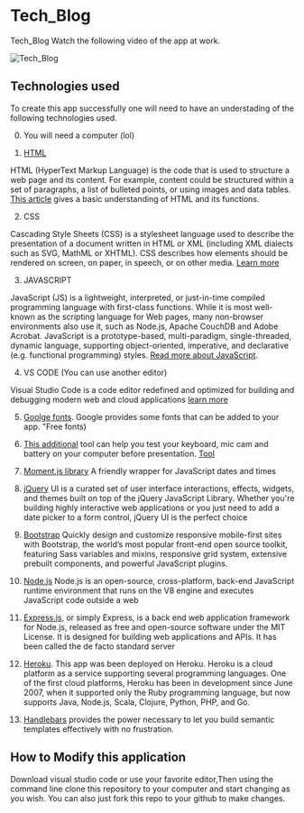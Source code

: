 # Tech_Blog
Tech_Blog
Watch the following video of the app at work.


![Tech_Blog]()


## Technologies used
To create this app successfully one will need to have an understading of the following technologies used.

00. You will need a computer (lol)

1. [HTML](https://developer.mozilla.org/en-US/docs/Learn/Getting_started_with_the_web/HTML_basics)


HTML (HyperText Markup Language) is the code that is used to structure a web page and its content. For example, content could be structured within a set of paragraphs, a list of bulleted points, or using images and data tables. [This article](https://developer.mozilla.org/en-US/docs/Learn/Getting_started_with_the_web/HTML_basics) gives a basic understanding of HTML and its functions.
 
2. CSS

Cascading Style Sheets (CSS) is a stylesheet language used to describe the presentation of a document written in HTML or XML (including XML dialects such as SVG, MathML or XHTML). CSS describes how elements should be rendered on screen, on paper, in speech, or on other media. [Learn more](https://developer.mozilla.org/en-US/docs/Learn/Getting_started_with_the_web/HTML_basics)

3. JAVASCRIPT

JavaScript (JS) is a lightweight, interpreted, or just-in-time compiled programming language with first-class functions. While it is most well-known as the scripting language for Web pages, many non-browser environments also use it, such as Node.js, Apache CouchDB and Adobe Acrobat. JavaScript is a prototype-based, multi-paradigm, single-threaded, dynamic language, supporting object-oriented, imperative, and declarative (e.g. functional programming) styles. [Read more about JavaScript](https://developer.mozilla.org/en-US/docs/Web/JavaScript).

4. VS CODE (You can use another editor)

Visual Studio Code is a code editor redefined and optimized for building and debugging modern web and cloud applications
[learn more](https://code.visualstudio.com/)

5. [Goolge fonts](https://fonts.google.com/). Google provides some fonts that can be added to your app. "Free fonts)

6. [This additional](https://www.retest.us/) tool can help you test your keyboard, mic cam and battery on your computer before presentation. [Tool](https://www.retest.us/)

7. [Moment.js library](https://momentjs.com/docs/#/displaying/) A friendly wrapper for JavaScript dates and times

9. [jQuery](https://jqueryui.com/) UI is a curated set of user interface interactions, effects, widgets, and themes built on top of the jQuery JavaScript Library. Whether you're building highly interactive web applications or you just need to add a date picker to a form control, jQuery UI is the perfect choice

11. [Bootstrap](https://getbootstrap.com/) Quickly design and customize responsive mobile-first sites with Bootstrap, the world’s most popular front-end open source toolkit, featuring Sass variables and mixins, responsive grid system, extensive prebuilt components, and powerful JavaScript plugins.

12. [Node.js](https://nodejs.org/en/docs/) Node.js is an open-source, cross-platform, back-end JavaScript runtime environment that runs on the V8 engine and executes JavaScript code outside a web

13. [Express.js](https://expressjs.com/), or simply Express, is a back end web application framework for Node.js, released as free and open-source software under the MIT License. It is designed for building web applications and APIs. It has been called the de facto standard server

14. [Heroku](https://www.heroku.com/). This app was been deployed on Heroku. Heroku is a cloud platform as a service supporting several programming languages. One of the first cloud platforms, Heroku has been in development since June 2007, when it supported only the Ruby programming language, but now supports Java, Node.js, Scala, Clojure, Python, PHP, and Go.

15. [Handlebars](https://handlebarsjs.com/) provides the power necessary to let you build semantic templates effectively with no frustration.




## How to Modify this application

Download visual studio code or use your favorite editor,Then using the command line clone this repository to your computer and start changing as you wish.
You can also just fork this repo to your github to make changes.
